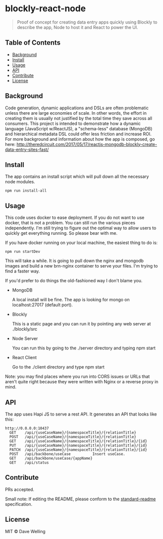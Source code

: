 # blockly-react-node


> Proof of concept for creating data entry apps quickly using Blockly to describe the app, Node to host it and React to power the UI.



## Table of Contents

- [Background](#background)
- [Install](#install)
- [Usage](#usage)
- [API](#api)
- [Contribute](#contribute)
- [License](#license)

## Background
Code generation, dynamic applications and DSLs are often problematic unless there are large economies of scale.  In other words, the effort in creating them is usually not justified by the total time they save across all consumers.
This project is intended to demonstrate how a dynamic language (JavaScript w/ReactJS), a "schema-less" database (MongoDB) and hierarchical metadata DSL could offer less friction and increase ROI.
For more background and information about how the app is composed, go here: http://theredcircuit.com/2017/05/17/reactjs-mongodb-blockly-create-data-entry-sites-fast/
## Install

The app contains an install script which will pull down all the necessary node modules.
```
npm run install-all
```


## Usage

This code uses docker to ease deployment.  If you do not want to use docker, that is not a problem.  You can still run the various pieces independently.
I'm still trying to figure out the optimal way to allow users to quickly get everything running.  So please bear with me.

If you have docker running on your local machine, the easiest thing to do is: 
```
npm run startDev
```
This will take a while.  It is going to pull down the nginx and mongodb images and build a new brn-nginx container to serve your files.
I'm trying to find a faster way.

If you'd prefer to do things the old-fashioned way I don't blame you.
* MongoDB

    A local install will be fine.  The app is looking for mongo on localhost:27017 (default port).
    
* Blockly
    
    This is a static page and you can run it by pointing any web server at ./blockly/src
    
* Node Server
    
    You can run this by going to the ./server directory and typing npm start
     
 * React Client
 
    Go to the ./client directory and type npm start

Note: you may find places where you run into CORS issues or URLs that aren't quite right because they were written with Nginx or a reverse proxy in mind.

## API

The app uses Hapi JS to serve a rest API.  It generates an API that looks like this:
```
http://0.0.0.0:10437
  GET    /api/{useCaseName}/{namespaceTitle}/{relationTitle}
  POST   /api/{useCaseName}/{namespaceTitle}/{relationTitle}
  GET    /api/{useCaseName}/{namespaceTitle}/{relationTitle}/{id}
  PUT    /api/{useCaseName}/{namespaceTitle}/{relationTitle}/{id}
  PATCH  /api/{useCaseName}/{namespaceTitle}/{relationTitle}/{id}
  POST   /api/backbone/useCase          Insert useCase.
  GET    /api/backbone/useCase/{appName}
  GET    /api/status
```

## Contribute

PRs accepted.

Small note: If editing the README, please conform to the [standard-readme](https://github.com/RichardLitt/standard-readme) specification.

## License

MIT © Dave Welling
